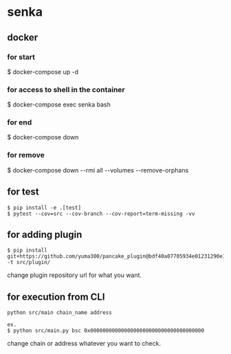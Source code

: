 # senka


## docker
### for start
$ docker-compose up -d

### for access to shell in the container
$ docker-compose exec senka bash

### for end
$ docker-compose down

### for remove
$ docker-compose down --rmi all --volumes --remove-orphans

## for test

```
$ pip install -e .[test]
$ pytest --cov=src --cov-branch --cov-report=term-missing -vv
```


## for adding plugin

```
$ pip install git+https://github.com/yuma300/pancake_plugin@bdf40a07705934e01231290e1405b3e6697b2e82 -t src/plugin/
```

change plugin repository url for what you want.

## for execution from CLI

```
python src/main chain_name address

ex.
$ python src/main.py bsc 0x0000000000000000000000000000000000000
```

change chain or address whatever you want to check.